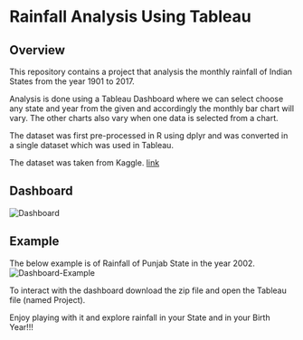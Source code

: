 <h1 id="rainfall-analysis-using-tableau">Rainfall Analysis Using Tableau</h1>
<h2 id="overview">Overview</h2>
<p>This repository contains a project that analysis the monthly rainfall of Indian States from the year 1901 to 2017.</p>
<p>Analysis is done using a Tableau Dashboard where we can select choose any state and year from the given and accordingly the monthly bar chart will vary. The other charts also vary when one data is selected from a chart.</p>
<p>The dataset was first pre-processed in R using dplyr and was converted in a single dataset which was used in Tableau.</p>
<p>The dataset was taken from Kaggle. <a href="https://www.kaggle.com/datasets/ayushv322/indian-states-monthly-rainfall-from-1901-to-2017">link</a></p>
<h2 id="dashboard">Dashboard</h2>
<p><img src="https://imgur.com/aA70doE" alt="Dashboard"></p>
<h2 id="example">Example</h2>
<p>The below example is of Rainfall of Punjab State in the year 2002.
<img src="https://drive.google.com/file/d/1ipmBr_LYfKe2WCSKtFRWL1pCKv0pHEfr/view?usp=drive_link" alt="Dashboard-Example"></p>


To interact with the dashboard download the zip file and open the Tableau file (named Project).

Enjoy playing with it and explore rainfall in your State and in your Birth Year!!!
